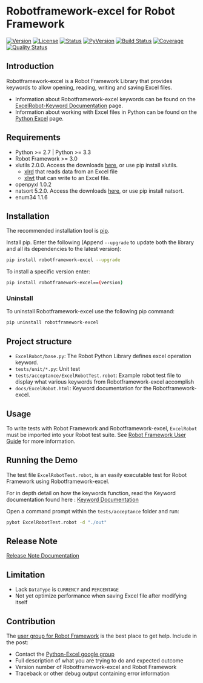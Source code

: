 # Robotframework-excel for Robot Framework

[![Version](https://img.shields.io/pypi/v/robotframework-excel.svg)](https://img.shields.io/pypi/v/robotframework-excel.svg)
[![License](https://img.shields.io/pypi/l/robotframework-excel.svg)](https://img.shields.io/pypi/l/robotframework-excel.svg)
[![Status](https://img.shields.io/pypi/status/robotframework-excel.svg)](https://img.shields.io/pypi/status/robotframework-excel.svg)
[![PyVersion](https://img.shields.io/pypi/pyversions/robotframework-excel.svg)](https://img.shields.io/pypi/pyversions/robotframework-excel.svg)
[![Build Status](https://travis-ci.org/zero-88/robotframework-excel.svg?branch=master)](https://travis-ci.org/zero-88/robotframework-excel)
[![Coverage](https://sonarcloud.io/api/project_badges/measure?project=robotframework-excel&metric=coverage)](https://sonarcloud.io/component_measures?id=robotframework-excel&metric=coverage)
[![Quality Status](https://sonarcloud.io/api/project_badges/measure?project=robotframework-excel&metric=alert_status)](https://sonarcloud.io/dashboard?id=robotframework-excel)

## Introduction

Robotframework-excel is a Robot Framework Library that provides keywords to allow opening, reading, writing and saving Excel files.

- Information about Robotframework-excel keywords can be found on the [ExcelRobot-Keyword Documentation](https://zero-88.github.io/robotframework-excel/docs/ExcelRobot.html) page.
- Information about working with Excel files in Python can be found on the [Python Excel](http://www.python-excel.org/) page.

## Requirements

- Python >= 2.7 | Python >= 3.3
- Robot Framework >= 3.0
- xlutils 2.0.0. Access the downloads [here](https://pypi.python.org/pypi/xlutils/1.7.1), or use pip install xlutils.
  - [xlrd](https://pypi.python.org/pypi/xlrd) that reads data from an Excel file
  - [xlwt](https://pypi.python.org/pypi/xlwt) that can write to an Excel file.
- openpyxl 1.0.2
- natsort 5.2.0. Access the downloads [here](https://pypi.python.org/pypi/natsort/5.2.0), or use pip install natsort.
- enum34 1.1.6

## Installation

The recommended installation tool is [pip](http://pip-installer.org).

Install pip. Enter the following (Append `--upgrade` to update both the library and all its dependencies to the latest version):

```bash
pip install robotframework-excel --upgrade
```

To install a specific version enter:

```bash
pip install robotframework-excel==(version)
```

### Uninstall

To uninstall Robotframework-excel use the following pip command:

```bash
pip uninstall robotframework-excel
```

## Project structure

- `ExcelRobot/base.py`: The Robot Python Library defines excel operation keyword.
- `tests/unit/*.py`: Unit test
- `tests/acceptance/ExcelRobotTest.robot`: Example robot test file to display what various keywords from Robotframework-excel accomplish
- `docs/ExcelRobot.html`: Keyword documentation for the Robotframework-excel.

## Usage

To write tests with Robot Framework and Robotframework-excel, `ExcelRobot` must be imported into your Robot test suite.
See [Robot Framework User Guide](http://code.google.com/p/robotframework/wiki/UserGuide) for more information.

## Running the Demo

The test file `ExcelRobotTest.robot`, is an easily executable test for Robot Framework using Robotframework-excel.

For in depth detail on how the keywords function, read the Keyword documentation found here : [Keyword Documentation](https://zero-88.github.io/robotframework-excel/docs/ExcelRobot.html)

Open a command prompt within the `tests/acceptance` folder and run:

```bash
pybot ExcelRobotTest.robot -d "./out"
```

## Release Note

[Release Note Documentation](https://zero-88.github.io/robotframework-excel/docs/release-notes.md)

## Limitation

- Lack `DataType` is `CURRENCY` and `PERCENTAGE`
- Not yet optimize performance when saving Excel file after modifying itself

## Contribution

The [user group for Robot Framework](http://groups.google.com/group/robotframework-users) is the best place to get help. Include in the post:

- Contact the [Python-Excel google group](https://groups.google.com/forum/#!forum/python-excel)
- Full description of what you are trying to do and expected outcome
- Version number of Robotframework-excel and Robot Framework
- Traceback or other debug output containing error information
